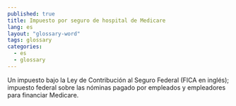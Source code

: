 ```yaml
---
published: true
title: Impuesto por seguro de hospital de Medicare
lang: es
layout: "glossary-word"
tags: glossary
categories:
  - es
  - glossary
---
```


Un impuesto bajo la Ley de Contribución al Seguro Federal (FICA en inglés); impuesto federal sobre las nóminas pagado por empleados y empleadores para financiar Medicare.
